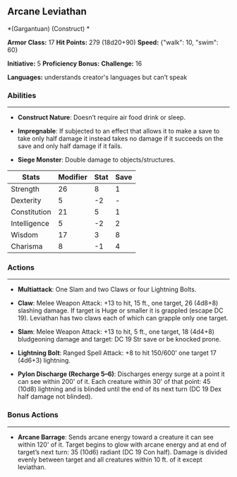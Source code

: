 ## Arcane Leviathan
*(Gargantuan) (Construct) *

**Armor Class:** 17
**Hit Points:** 279 (18d20+90)
**Speed:** {"walk": 10, "swim": 60}

**Initiative:** 5
**Proficiency Bonus:**
**Challenge:** 16

**Languages:** understands creator's languages but can’t speak

### Abilities
 --- 
- **Construct Nature**: Doesn’t require air food drink or sleep.

- **Impregnable**: If subjected to an effect that allows it to make a save to take only half damage it instead takes no damage if it succeeds on the save and only half damage if it fails.

- **Siege Monster**: Double damage to objects/structures.



| Stats | Modifier | Stat | Save
| ---- | ---- | ---- | ---- |
| Strength | 26 | 8 | 1 |
| Dexterity | 5 | -2 | - |
| Constitution | 21 | 5 | 1 |
| Intelligence | 5 | -2 | 2 |
| Wisdom | 17 | 3 | 8 |
| Charisma | 8 | -1 | 4 |

### Actions
 --- 
- **Multiattack**: One Slam and two Claws or four Lightning Bolts.

- **Claw**: Melee Weapon Attack: +13 to hit, 15 ft., one target, 26 (4d8+8) slashing damage. If target is Huge or smaller it is grappled (escape DC 19). Leviathan has two claws each of which can grapple only one target.

- **Slam**: Melee Weapon Attack: +13 to hit, 5 ft., one target, 18 (4d4+8) bludgeoning damage and target: DC 19 Str save or be knocked prone.

- **Lightning Bolt**: Ranged Spell Attack: +8 to hit 150/600' one target 17 (4d6+3) lightning.

- **Pylon Discharge (Recharge 5–6)**: Discharges energy surge at a point it can see within 200' of it. Each creature within 30' of that point: 45 (10d8) lightning and is blinded until the end of its next turn (DC 19 Dex half damage not blinded).

### Bonus Actions
 --- 
- **Arcane Barrage**: Sends arcane energy toward a creature it can see within 120' of it. Target begins to glow with arcane energy and at end of target’s next turn: 35 (10d6) radiant (DC 19 Con half). Damage is divided evenly between target and all creatures within 10 ft. of it except leviathan.

